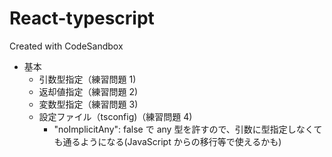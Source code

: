 # React-typescript

Created with CodeSandbox

- 基本
  - 引数型指定（練習問題 1)
  - 返却値指定（練習問題 2)
  - 変数型指定（練習問題 3)
  - 設定ファイル（tsconfig)（練習問題 4)
    - "noImplicitAny": false で any 型を許すので、引数に型指定しなくても通るようになる(JavaScript からの移行等で使えるかも)
